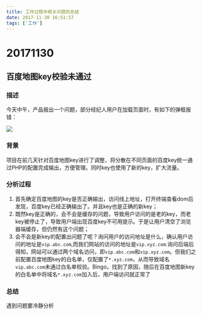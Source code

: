 ```yaml
---
title: 工作过程中相关问题的总结
date: 2017-11-30 16:51:57
tags: ['工作']
---
```


# 20171130
## 百度地图key校验未通过
### 描述
今天中午，产品报出一个问题，部分经纪人用户在加载页面时，有如下的弹框报错：

![](/img/百度地图key校验报错.jpeg)

### 背景
项目在前几天针对百度地图key进行了调整，将分散在不同页面的百度key统一通过PHP的配置完成输出，方便管理。同时key也使用了新的key，扩大流量。

### 分析过程
1. 首先确定百度地图的key是否正确输出，访问线上地址，打开终端查看dom后发现，百度key已经正确输出了。并且key也是正确的新key；
2. 既然key是正确的，会不会是缓存的问题，导致用户访问的是老的key，而老key被停止了，导致用户端出现百度key不可用提示。于是让用户清空了浏览器端缓存，但仍然有这个问题；
3. 会不会是新key的配置出问题了呢？询问用户的访问地址是什么，确认用户访问的地址是`vip.abc.com`,而我们网站的访问的地址是`vip.xyz.com`.询问后端后得知，网站可以通过两个域名访问，即`vip.abc.com`和`vip.xyz.com`。但我们之前配置百度地图key的白名单，仅配置了`*.xyz.com`，从而导致域名`vip.abc.com`未通过白名单校验。Bingo，找到了原因，随后在百度地图新key的白名单中将域名`*.xyz.com`加入后，用户端访问就正常了

### 总结
遇到问题要冷静分析
